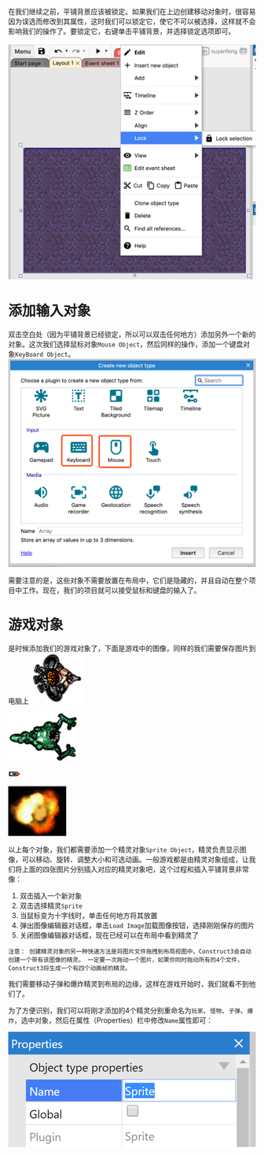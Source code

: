 在我们继续之前，平铺背景应该被锁定。如果我们在上边创建移动对象时，很容易因为误选而修改到其属性，这时我们可以锁定它，使它不可以被选择，这样就不会影响我们的操作了。要锁定它，右键单击平铺背景，并选择锁定选项即可。

![](object/9bdd86bd.png)

# 添加输入对象
双击空白处（因为平铺背景已经锁定，所以可以双击任何地方）添加另外一个新的对象。这次我们选择鼠标对象`Mouse Object`，然后同样的操作，添加一个键盘对象`KeyBoard Object`。
![](object/0105f221.png)

需要注意的是，这些对象不需要放置在布局中，它们是隐藏的，并且自动在整个项目中工作。现在，我们的项目就可以接受鼠标和键盘的输入了。

# 游戏对象

是时候添加我们的游戏对象了，下面是游戏中的图像，同样的我们需要保存图片到电脑上
![玩家](object/a8a6bdc6.png)

![怪物](object/8b2e108a.png)

![子弹](object/faaa22ea.png)

![爆炸](object/912dc068.png)

以上每个对象，我们都需要添加一个精灵对象`Sprite Object`，精灵负责显示图像，可以移动、旋转、调整大小和可选动画。一般游戏都是由精灵对象组成，让我们将上面的四张图片分别插入对应的精灵对象吧，这个过程和插入平铺背景非常像：
1. 双击插入一个新对象
2. 双击选择精灵`Sprite`
3. 当鼠标变为十字线时，单击任何地方将其放置
4. 弹出图像编辑器对话框，单击`Load Image`加载图像按钮，选择刚刚保存的图片
5. 关闭图像编辑器对话框，现在已经可以在布局中看到精灵了

`注意： 创建精灵对象的另一种快速方法是将图片文件拖拽到布局视图中，Construct3会自动创建一个带有该图像的精灵。 一定要一次拖动一个图片，如果你同时拖动所有的4个文件，Construct3将生成一个有四个动画帧的精灵。`

我们需要移动子弹和爆炸精灵到布局的边缘，这样在游戏开始时，我们就看不到他们了。

为了方便识别，我们可以将刚才添加的4个精灵分别重命名为`玩家`、`怪物`、`子弹`、`爆炸`，选中对象，然后在属性（Properties）栏中修改`Name`属性即可：

![](object/1d063339.png)
